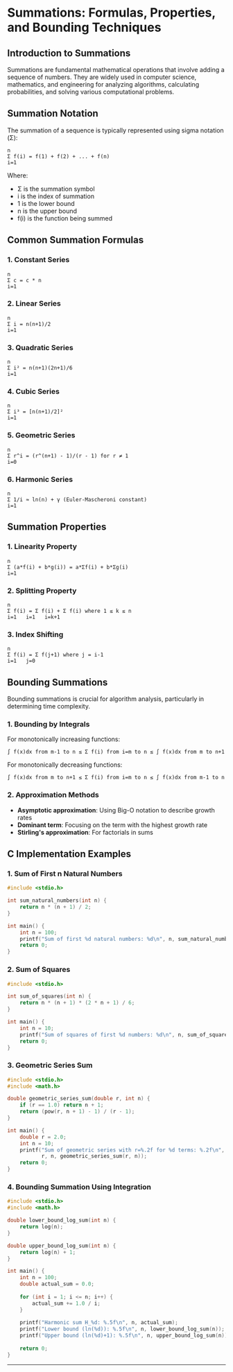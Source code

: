 # Summations: Formulas, Properties, and Bounding Techniques

## Introduction to Summations

Summations are fundamental mathematical operations that involve adding a sequence of numbers. They are widely used in computer science, mathematics, and engineering for analyzing algorithms, calculating probabilities, and solving various computational problems.

## Summation Notation

The summation of a sequence is typically represented using sigma notation (Σ):

```
n
Σ f(i) = f(1) + f(2) + ... + f(n)
i=1
```

Where:
- Σ is the summation symbol
- i is the index of summation
- 1 is the lower bound
- n is the upper bound
- f(i) is the function being summed

## Common Summation Formulas

### 1. Constant Series

```
n
Σ c = c * n
i=1
```

### 2. Linear Series

```
n
Σ i = n(n+1)/2
i=1
```

### 3. Quadratic Series

```
n
Σ i² = n(n+1)(2n+1)/6
i=1
```

### 4. Cubic Series

```
n
Σ i³ = [n(n+1)/2]²
i=1
```

### 5. Geometric Series

```
n
Σ r^i = (r^(n+1) - 1)/(r - 1) for r ≠ 1
i=0
```

### 6. Harmonic Series

```
n
Σ 1/i ≈ ln(n) + γ (Euler-Mascheroni constant)
i=1
```

## Summation Properties

### 1. Linearity Property

```
n
Σ (a*f(i) + b*g(i)) = a*Σf(i) + b*Σg(i)
i=1
```

### 2. Splitting Property

```
n
Σ f(i) = Σ f(i) + Σ f(i) where 1 ≤ k ≤ n
i=1   i=1   i=k+1
```

### 3. Index Shifting

```
n
Σ f(i) = Σ f(j+1) where j = i-1
i=1   j=0
```

## Bounding Summations

Bounding summations is crucial for algorithm analysis, particularly in determining time complexity.

### 1. Bounding by Integrals

For monotonically increasing functions:
```
∫ f(x)dx from m-1 to n ≤ Σ f(i) from i=m to n ≤ ∫ f(x)dx from m to n+1
```

For monotonically decreasing functions:
```
∫ f(x)dx from m to n+1 ≤ Σ f(i) from i=m to n ≤ ∫ f(x)dx from m-1 to n
```

### 2. Approximation Methods

- **Asymptotic approximation**: Using Big-O notation to describe growth rates
- **Dominant term**: Focusing on the term with the highest growth rate
- **Stirling's approximation**: For factorials in sums

## C Implementation Examples

### 1. Sum of First n Natural Numbers

```c
#include <stdio.h>

int sum_natural_numbers(int n) {
    return n * (n + 1) / 2;
}

int main() {
    int n = 100;
    printf("Sum of first %d natural numbers: %d\n", n, sum_natural_numbers(n));
    return 0;
}
```

### 2. Sum of Squares

```c
#include <stdio.h>

int sum_of_squares(int n) {
    return n * (n + 1) * (2 * n + 1) / 6;
}

int main() {
    int n = 10;
    printf("Sum of squares of first %d numbers: %d\n", n, sum_of_squares(n));
    return 0;
}
```

### 3. Geometric Series Sum

```c
#include <stdio.h>
#include <math.h>

double geometric_series_sum(double r, int n) {
    if (r == 1.0) return n + 1;
    return (pow(r, n + 1) - 1) / (r - 1);
}

int main() {
    double r = 2.0;
    int n = 10;
    printf("Sum of geometric series with r=%.2f for %d terms: %.2f\n", 
           r, n, geometric_series_sum(r, n));
    return 0;
}
```

### 4. Bounding Summation Using Integration

```c
#include <stdio.h>
#include <math.h>

double lower_bound_log_sum(int n) {
    return log(n);
}

double upper_bound_log_sum(int n) {
    return log(n) + 1;
}

int main() {
    int n = 100;
    double actual_sum = 0.0;
    
    for (int i = 1; i <= n; i++) {
        actual_sum += 1.0 / i;
    }
    
    printf("Harmonic sum H_%d: %.5f\n", n, actual_sum);
    printf("Lower bound (ln(%d)): %.5f\n", n, lower_bound_log_sum(n));
    printf("Upper bound (ln(%d)+1): %.5f\n", n, upper_bound_log_sum(n));
    
    return 0;
}
```

---

